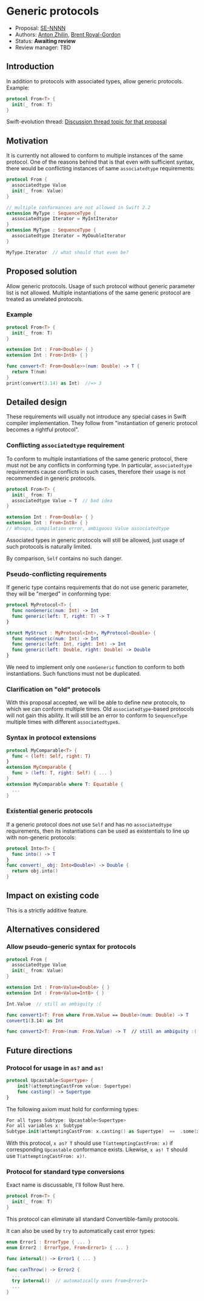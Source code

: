 # Generic protocols

* Proposal: [SE-NNNN](NNNN-filename.md)
* Authors: [Anton Zhilin](https://github.com/Anton3), [Brent Royal-Gordon](https://github.com/brentdax)
* Status: **Awaiting review**
* Review manager: TBD

## Introduction

In addition to protocols with associated types, allow generic protocols. Example:

```swift
protocol From<T> {
  init(_ from: T)
}
```

Swift-evolution thread: [Discussion thread topic for that proposal](http://news.gmane.org/gmane.comp.lang.swift.evolution)

## Motivation

It is currently not allowed to conform to multiple instances of the same protocol.
One of the reasons behind that is that even with sufficient syntax, there would be
conflicting instances of same `associatedtype` requirements:

```swift
protocol From {
  associatedtype Value
  init(_ from: Value)
}

// multiple conformances are not allowed in Swift 2.2
extension MyType : SequenceType {
  associatedtype Iterator = MyIntIterator
}
extension MyType : SequenceType {
  associatedtype Iterator = MyDoubleIterator
}

MyType.Iterator  // what should that even be?
```

## Proposed solution

Allow generic protocols.
Usage of such protocol without generic parameter list is not allowed.
Multiple instantiations of the same generic protocol are treated as unrelated protocols.

### Example

```swift
protocol From<T> {
  init(_ from: T)
}

extension Int : From<Double> { }
extension Int : From<Int8> { }

func convert<T: From<Double>>(num: Double) -> T {
  return T(num)
}
print(convert(3.14) as Int)  //=> 3
```

## Detailed design

These requirements will usually not introduce any special cases in Swift compiler implementation.
They follow from "instantiation of generic protocol becomes a rightful protocol".

### Conflicting `associatedtype` requirement

To conform to multiple instantiations of the same generic protocol,
there must not be any conflicts in conforming type. In particular,
`associatedtype` requirements cause conflicts in such cases,
therefore their usage is not recommended in generic protocols.

```swift
protocol From<T> {
  init(_ from: T)
  associatedtype Value = T  // bad idea
}

extension Int : From<Double> { }
extension Int : From<Int8> { }
// Whoops, compilation error, ambiguous Value associatedtype
```

Associated types in generic protocols will still be allowed,
just usage of such protocols is naturally limited.

By comparison, `Self` contains no such danger.

### Pseudo-conflicting requirements

If generic type contains requirements that do not use generic parameter, they will be "merged" in conforming type:

```swift
protocol MyProtocol<T> {
  func nonGeneric(num: Int) -> Int
  func generic(left: T, right: T) -> T
}

struct MyStruct : MyProtocol<Int>, MyProtocol<Double> {
  func nonGeneric(num: Int) -> Int
  func generic(left: Int, right: Int) -> Int
  func generic(left: Double, right: Double) -> Double
}
```

We need to implement only one `nonGeneric` function to conform to both instantiations. Such functions must not be duplicated.

### Clarification on "old" protocols

With this proposal accepted, we will be able to define *new* protocols, to which we can conform multiple times.
Old `associatedtype`-based protocols will not gain this ability.
It will still be an error to conform to `SequenceType` multiple times with different `associatedtype`s.

### Syntax in protocol extensions

```swift
protocol MyComparable<T> {
  func < (left: Self, right: T)
}
extension MyComparable {
  func > (left: T, right: Self) { ... }
}
extension MyComparable where T: Equatable {
  ...
}
```

### Existential generic protocols

If a generic protocol does not use `Self` and has no `associatedtype` requirements,
then its instantiations can be used as existentials to line up with non-generic protocols:

```swift
protocol Into<T> {
  func into() -> T
}
func convert(_ obj: Into<Double>) -> Double {
  return obj.into()
}
```

## Impact on existing code

This is a strictly additive feature.

## Alternatives considered

### Allow pseudo-generic syntax for protocols

```swift
protocol From {
  associatedtype Value
  init(_ from: Value)
}

extension Int : From<Value=Double> { }
extension Int : From<Value=Int8> { }

Int.Value  // still an ambiguity :(

func convert1<T: From where From.Value == Double>(num: Double) -> T
convert1(3.14) as Int

func convert2<T: From>(num: From.Value) -> T  // still an ambiguity :(
```

## Future directions

### Protocol for usage in `as?` and `as!`

```swift
protocol Upcastable<Supertype> {
	init?(attemptingCastFrom value: Supertype)
	func casting() -> Supertype
}
```

The following axiom must hold for conforming types:

```swift
For all types Subtype: Upcastable<Supertype>
For all variables x: Subtype
Subtype.init(attemptingCastFrom: x.casting() as Supertype)  ==  .some(x)
```

With this protocol, `x as? T` should use `T(attemptingCastFrom: x)` if corresponding `Upcastable` conformance exists.
Likewise, `x as! T` should use `T(attemptingCastFrom: x)!`.

### Protocol for standard type conversions

Exact name is discussable, I'll follow Rust here.

```swift
protocol From<T> {
  init(_ from: T)
}
```

This protocol can eliminate all standard Convertible-family protocols.

It can also be used by `try` to automatically cast error types:

```swift
enum Error1 : ErrorType { ... }
enum Error2 : ErrorType, From<Error1> { ... }

func internal() -> Error1 { ... }

func canThrow() -> Error2 {
  ...
  try internal()  // automatically uses From<Error1>
  ...
}
```
